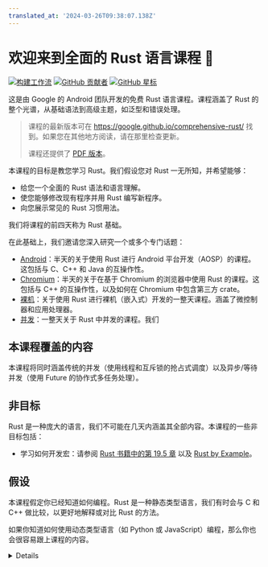 ```yaml
---
translated_at: '2024-03-26T09:38:07.138Z'
---
```


# 欢迎来到全面的 Rust 语言课程 🦀

[![构建工作流](https://img.shields.io/github/actions/workflow/status/google/comprehensive-rust/build.yml?style=flat-square)](https://github.com/google/comprehensive-rust/actions/workflows/build.yml?query=branch%3Amain)
[![GitHub 贡献者](https://img.shields.io/github/contributors/google/comprehensive-rust?style=flat-square)](https://github.com/google/comprehensive-rust/graphs/contributors)
[![GitHub 星标](https://img.shields.io/github/stars/google/comprehensive-rust?style=flat-square)](https://github.com/google/comprehensive-rust/stargazers)

这是由 Google 的 Android 团队开发的免费 Rust 语言课程。课程涵盖了 Rust 的整个光谱，从基础语法到高级主题，如泛型和错误处理。

> 课程的最新版本可在
> <https://google.github.io/comprehensive-rust/> 找到。如果您在其他地方阅读，请在那里检查更新。
>
> 课程还提供了 [PDF 版本](comprehensive-rust.pdf)。

本课程的目标是教您学习 Rust。我们假设您对 Rust 一无所知，并希望能够：

- 给您一个全面的 Rust 语法和语言理解。
- 使您能够修改现有程序并用 Rust 编写新程序。
- 向您展示常见的 Rust 习惯用法。

我们将课程的前四天称为 Rust 基础。

在此基础上，我们邀请您深入研究一个或多个专门话题：

- [Android](android.md)：半天的关于使用 Rust 进行 Android 平台开发（AOSP）的课程。这包括与 C、C++ 和 Java 的互操作性。
- [Chromium](chromium.md)：半天的关于在基于 Chromium 的浏览器中使用 Rust 的课程。这包括与 C++ 的互操作性，以及如何在 Chromium 中包含第三方 crate。
- [裸机](bare-metal.md)：关于使用 Rust 进行裸机（嵌入式）开发的一整天课程。涵盖了微控制器和应用处理器。
- [并发](concurrency.md)：一整天关于 Rust 中并发的课程。我们

## 本课程覆盖的内容

本课程将同时涵盖传统的并发（使用线程和互斥锁的抢占式调度）以及异步/等待并发（使用 Future 的协作式多任务处理）。

## 非目标

Rust 是一种庞大的语言，我们不可能在几天内涵盖其全部内容。本课程的一些非目标包括：

- 学习如何开发宏：请参阅
  [Rust 书籍中的第 19.5 章](https://doc.rust-lang.org/book/ch19-06-macros.html)
  以及 [Rust by Example](https://doc.rust-lang.org/rust-by-example/macros.html)。

## 假设

本课程假定你已经知道如何编程。Rust 是一种静态类型语言，我们有时会与 C 和 C++ 做比较，以更好地解释或对比 Rust 的方法。

如果你知道如何使用动态类型语言（如 Python 或 JavaScript）编程，那么你也会很容易跟上课程的内容。

<details>

这是一个 _演讲者笔记_ 的示例。我们将使用这些笔记来为幻灯片添加额外的信息。这可能是讲师应该覆盖的要点，以及课堂上常见问题的答案。

</details>
